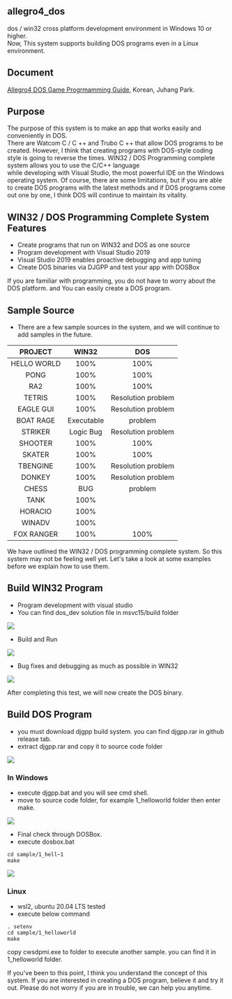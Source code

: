 ## allegro4_dos
dos / win32 cross platform development environment in Windows 10 or higher.  
Now, This system supports building DOS programs even in a Linux environment.  

## Document
[Allegro4 DOS Game Progrmamming Guide](https://wikidocs.net/book/6637), Korean, Juhang Park.

## Purpose  
  The purpose of this system is to make an app that works easily and conveniently in DOS.   
  There are Watcom C / C ++ and Trubo C ++ that allow DOS programs to be created. 
  However, I think that creating programs with DOS-style coding style is going to reverse the times. 
  WIN32 / DOS Programming complete system allows you to use the C/C++ language  
  while developing with Visual Studio, the most powerful IDE on the Windows operating system. 
  Of course, there are some limitations, but if you are able to create DOS programs with the latest methods 
  and if DOS programs come out one by one, I think DOS will continue to maintain its vitality.

## WIN32 / DOS Programming Complete System Features
 - Create programs that run on WIN32 and DOS as one source
 - Program development with Visual Studio 2019
 - Visual Studio 2019 enables proactive debugging and app tuning
 - Create DOS binaries via DJGPP and test your app with DOSBox

If you are familiar with programming, 
you do not have to worry about the DOS platform.
and You can easily create a DOS program.

## Sample Source
 - There are a few sample sources in the system, and we will continue to add samples in the future.
 
 
  |     PROJECT  |  	WIN32      | DOS   |
|:-:|:-:|:-:|
|  HELLO WORLD | 100%  | 100%  |
|  PONG |  100% | 100%  |
|   RA2|  100% | 100%  |
|  TETRIS | 100%  | Resolution problem  |
| EAGLE GUI  | 100%  | Resolution problem  |
| BOAT RAGE  | Executable  | problem |
| STRIKER  | Logic Bug  | Resolution problem  |
| SHOOTER  | 100%  | 100%  |
| SKATER   | 100%  | 100%  |
| TBENGINE  | 100%  | Resolution problem  |
| DONKEY  | 100%  | Resolution problem  |
| CHESS   | BUG  | problem  |
| TANK  | 100%  |   |
| HORACIO  | 100%  |   |
| WINADV  | 100%  |   |
| FOX RANGER  | 100%  | 100%  |

We have outlined the WIN32 / DOS programming complete system. 
So this system may not be feeling well yet. 
Let's take a look at some examples before we explain how to use them.

## Build WIN32 Program
 - Program development with visual studio
 - You can find dos_dev solution file in msvc15/build folder
  
<img src="./img/1.jpg">

- Build and Run
<img src="./img/2.jpg">

- Bug fixes and debugging as much as possible in WIN32

<img src="./img/3.jpg">

After completing this test, we will now create the DOS binary.

## Build DOS Program
- you must download djgpp build system. you can find djgpp.rar in github release tab.
- extract djgpp.rar and copy it to source code folder

<img src="./img/5.png">

### In Windows

- execute djgpp.bat and you will see cmd shell.
- move to source code folder, for example 1_helloworld folder then enter make.

<img src="./img/4.jpg">

- Final check through DOSBox. 
- execute dosbox.bat
```
cd sample/1_hell~1
make
```

<img src="./img/5.jpg">

### Linux
- wsl2, ubuntu 20.04 LTS tested
- execute below command  
```
. setenv
cd sample/1_helloworld
make
```
copy cwsdpmi.exe to folder to execute another sample. you can find it in 1_helloworld folder.

If you've been to this point, 
I think you understand the concept of this system.
If you are interested in creating a DOS program, believe it and try it out.
Please do not worry if you are in trouble, we can help you anytime.
